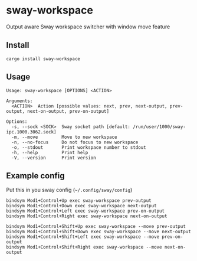 # sway-workspace

Output aware Sway workspace switcher with window move feature

## Install

```
cargo install sway-workspace
```

## Usage

```
Usage: sway-workspace [OPTIONS] <ACTION>

Arguments:
  <ACTION>  Action [possible values: next, prev, next-output, prev-output, next-on-output, prev-on-output]

Options:
  -s, --sock <SOCK>  Sway socket path [default: /run/user/1000/sway-ipc.1000.3062.sock]
  -m, --move         Move to new workspace
  -n, --no-focus     Do not focus to new workspace
  -o, --stdout       Print workspace number to stdout
  -h, --help         Print help
  -V, --version      Print version
```


## Example config

Put this in you sway config (`~/.config/sway/config`)

```
bindsym Mod1+Control+Up exec sway-workspace prev-output
bindsym Mod1+Control+Down exec sway-workspace next-output
bindsym Mod1+Control+Left exec sway-workspace prev-on-output
bindsym Mod1+Control+Right exec sway-workspace next-on-output

bindsym Mod1+Control+Shift+Up exec sway-workspace --move prev-output
bindsym Mod1+Control+Shift+Down exec sway-workspace --move next-output
bindsym Mod1+Control+Shift+Left exec sway-workspace --move prev-on-output
bindsym Mod1+Control+Shift+Right exec sway-workspace --move next-on-output
```
